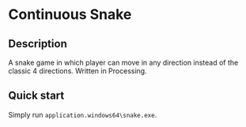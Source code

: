 # Continuous Snake

## Description
A snake game in which player can move in any direction instead of the classic 4 directions. Written in Processing.

## Quick start
Simply run `application.windows64\snake.exe`.
